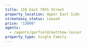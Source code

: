 ```yaml
---
title: 158 East 70th Street
property_location: Upper East Side
streeteasy_status: Leased
price: "13000"
agents:
  - /agents/garfield/matthew-lesser
property_type: Single Family
---
```

